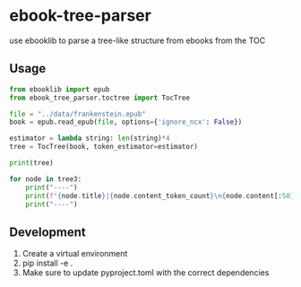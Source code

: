 # ebook-tree-parser

use ebooklib to parse a tree-like structure from ebooks from the TOC

## Usage

```python
from ebooklib import epub
from ebook_tree_parser.toctree import TocTree

file = "../data/frankenstein.epub"
book = epub.read_epub(file, options={'ignore_ncx': False})

estimator = lambda string: len(string)*4
tree = TocTree(book, token_estimator=estimator)

print(tree)

for node in tree3:
    print("----")
    print(f"{node.title}|{node.content_token_count}\n{node.content[:50]}")
    print("----")
```

## Development

1. Create a virtual environment
2. pip install -e .
3. Make sure to update pyproject.toml with the correct dependencies
